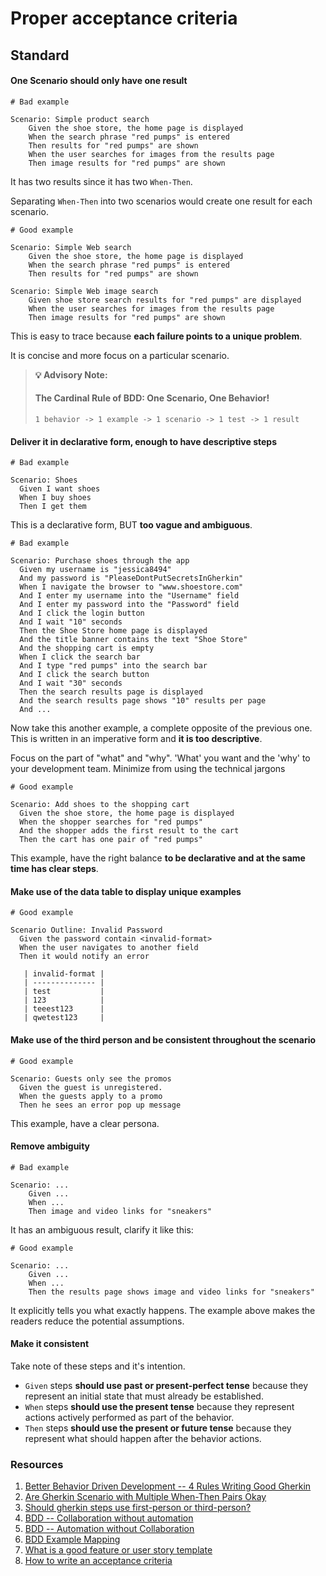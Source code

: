 # Proper acceptance criteria

## Standard

#### One Scenario should only have one result

```gherkin
# Bad example

Scenario: Simple product search
    Given the shoe store, the home page is displayed
    When the search phrase "red pumps" is entered
    Then results for "red pumps" are shown
    When the user searches for images from the results page
    Then image results for "red pumps" are shown
```

It has two results since it has two `When-Then`.

Separating `When-Then` into two scenarios would create one result for each scenario.

```gherkin
# Good example

Scenario: Simple Web search
    Given the shoe store, the home page is displayed
    When the search phrase "red pumps" is entered
    Then results for "red pumps" are shown

Scenario: Simple Web image search
    Given shoe store search results for "red pumps" are displayed
    When the user searches for images from the results page
    Then image results for "red pumps" are shown
```

This is easy to trace because **each failure points to a unique problem**.

It is concise and more focus on a particular scenario.

> **💡 Advisory Note:**
>
> #### The Cardinal Rule of BDD: One Scenario, One Behavior!
>
> `1 behavior -> 1 example -> 1 scenario -> 1 test -> 1 result`

#### Deliver it in declarative form, enough to have descriptive steps

```gherkin
# Bad example

Scenario: Shoes
  Given I want shoes
  When I buy shoes
  Then I get them
```

This is a declarative form, BUT **too vague and ambiguous**.

```gherkin
# Bad example

Scenario: Purchase shoes through the app
  Given my username is "jessica8494"
  And my password is "PleaseDontPutSecretsInGherkin"
  When I navigate the browser to "www.shoestore.com"
  And I enter my username into the "Username" field
  And I enter my password into the "Password" field
  And I click the login button
  And I wait "10" seconds
  Then the Shoe Store home page is displayed
  And the title banner contains the text "Shoe Store"
  And the shopping cart is empty
  When I click the search bar
  And I type "red pumps" into the search bar
  And I click the search button
  And I wait "30" seconds
  Then the search results page is displayed
  And the search results page shows "10" results per page
  And ...
```

Now take this another example, a complete opposite of the previous one. This is written in an imperative form and **it is too descriptive**.&#x20;

Focus on the part of "what" and "why". 'What' you want and the 'why' to your development team.  Minimize from using the technical jargons

```gherkin
# Good example

Scenario: Add shoes to the shopping cart
  Given the shoe store, the home page is displayed
  When the shopper searches for "red pumps"
  And the shopper adds the first result to the cart
  Then the cart has one pair of "red pumps"
```

This example, have the right balance **to be declarative and at the same time has clear steps**.

#### Make use of the data table to display unique examples

```gherkin
# Good example

Scenario Outline: Invalid Password
  Given the password contain <invalid-format>
  When the user navigates to another field
  Then it would notify an error

   | invalid-format |
   | -------------- |
   | test           |
   | 123            |
   | teeest123      |
   | qwetest123     |
```

#### Make use of the third person and be consistent throughout the scenario

```gherkin
# Good example

Scenario: Guests only see the promos
  Given the guest is unregistered.   
  When the guests apply to a promo
  Then he sees an error pop up message
```

This example, have a clear persona.

#### Remove ambiguity

```gherkin
# Bad example

Scenario: ...
    Given ...
    When ...
    Then image and video links for "sneakers"
```

It has an ambiguous result, clarify it like this:

```gherkin
# Good example

Scenario: ...
    Given ...
    When ...
    Then the results page shows image and video links for "sneakers"
```

It explicitly tells you what exactly happens. The example above makes the readers reduce the potential assumptions.

#### Make it consistent

Take note of these steps and it's intention.

* `Given` steps **should use past or present-perfect tense** because they represent an initial state that must already be established.
* `When` steps **should use the present tense** because they represent actions actively performed as part of the behavior.
* `Then` steps **should use the present or future tense** because they represent what should happen after the behavior actions.

### Resources

1. [Better Behavior Driven Development -- 4 Rules Writing Good Gherkin](https://techbeacon.com/app-dev-testing/better-behavior-driven-development-4-rules-writing-good-gherkin)
2. [Are Gherkin Scenario with Multiple When-Then Pairs Okay](https://automationpanda.com/2018/02/03/are-gherkin-scenarios-with-multiple-when-then-pairs-okay/)
3. [Should gherkin steps use first-person or third-person?](https://automationpanda.com/2017/01/18/should-gherkin-steps-use-first-person-or-third-person/)
4. [BDD -- Collaboration without automation](https://automationpanda.com/2017/07/26/bdd%E2%80%91%E2%80%91-collaboration-without-automation/)
5. [BDD -- Automation without Collaboration](https://automationpanda.com/2017/07/26/bdd-automation-without-collaboration/)
6. [BDD Example Mapping](https://automationpanda.com/2018/02/27/bdd-example-mapping/)
7. [What is a good feature or user story template](https://www.aha.io/roadmapping/guide/requirements-management/what-is-a-good-feature-or-user-story-template)
8. [How to write an acceptance criteria](https://productcoalition.com/how-to-write-acceptance-criteria-e2be975f92a3)
